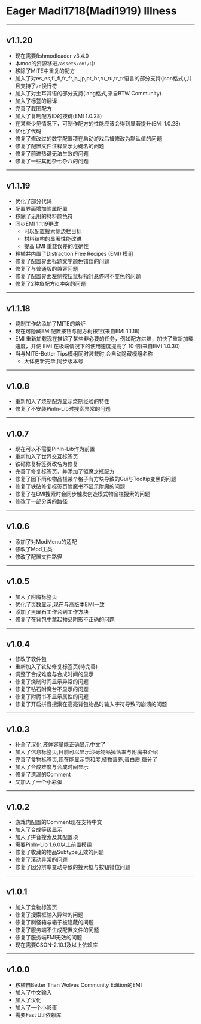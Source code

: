 # Eager Madi1718(Madi1919) Illness

---

## v1.1.20
* 现在需要fishmodloader v3.4.0
* 本mod的资源移进`/assets/emi/`中
* 移除了MITE中重复的配方
* 加入了对es_es,fi_fi,fr_fr,ja_jp,pt_br,ru_ru,tr_tr语言的部分支持(json格式),并且支持了`/n`换行符
* 加入了对土耳其语的部分支持(lang格式,来自BTW Community)
* 加入了标签的翻译
* 完善了截图配方
* 加入了复制配方ID的按键(EMI 1.0.28)
* 在某些少见情况下，可制作配方的性能应该会得到显著提升(EMI 1.0.28)
* 优化了代码
* 修复了修改过的数字配置项在启动游戏后被修改为默认值的问题
* 修复了配置文件注释显示为键名的问题
* 修复了前进热键无法生效的问题
* 修复了一些其他杂七杂八的问题

---

## v1.1.19
* 优化了部分代码
* 配置界面增加附属配置
* 移除了无用的材料颜色符
* 同步EMI 1.1.19更改
  * 可以配置搜索侧边栏目标
  * 材料结构的显著性能改进
  * 提高 EMI 重载误差的准确性
* 移植并内置了Distraction Free Recipes (EMI) 模组
* 修复了配置界面标题文字颜色错误的问题
* 修复了与普通版的兼容问题
* 修复了配置界面左侧按钮鼠标指针悬停时不变色的问题
* 修复了2种鱼配方id冲突的问题

---

## v1.1.18
* 烧制工作站添加了MITE的熔炉
* 现在可隐藏EMI配置按钮与配方树按钮(来自EMI 1.1.18)
* EMI 重新加载现在推迟了某些非必要的任务，例如配方烘焙，加快了重新加载速度，并使 EMI 在极端情况下的使用速度提高了 10 倍(来自EMI 1.0.30)
* 当与MITE-Better Tips模组同时装载时,会自动隐藏模组名称
  * 大体更新完毕,同步版本号

---

## v1.0.8
* 重新加入了烧制配方显示烧制经验的特性
* 修复了不安装PinIn-Lib时搜索异常的问题

---

## v1.0.7
* 现在可以不需要PinIn-Lib作为前置
* 重新加入了世界交互标签页
* 铁砧修复标签页改名为修复
* 完善了修复标签页，并添加了驱魔之瓶配方
* 修复了因下雨和物品栏某个格子有方块导致的Gui与Tooltip变黑的问题
* 修复了铁砧修复标签页附魔书不显示附魔的问题
* 修复了在EMI搜索时会同步触发创造模式物品栏搜索的问题
* 修改了一部分类的路径

---

## v1.0.6
* 添加了对ModMenu的适配
* 修改了Mod主类
* 修改了配置文件路径

---

## v1.0.5
* 加入了附魔标签页
* 优化了页数显示,现在与高版本EMI一致
* 添加了黑曜石工作台到工作方块
* 修复了在背包中拿起物品阴影不正确的问题

---

## v1.0.4
* 修改了软件包
* 重新加入了铁砧修复标签页(待完善)
* 调整了合成难度与合成时间的显示
* 修复了烧制时间显示异常的问题
* 修复了钻石附魔台不显示的问题
* 修复了附魔书不显示属性的问题
* 修复了开启拼音搜索在高亮背包物品时输入字符导致的崩溃的问题

---

## v1.0.3
* 补全了汉化,液体容量能正确显示中文了
* 加入了信息标签页,目前可以显示沙砾物品掉落率与附魔书介绍
* 完善了食物标签页,现在能显示饱和度,植物营养,蛋白质,糖分了
* 加入了合成难度与合成时间显示
* 修复了遗漏的Comment
* 又加入了一个小彩蛋

---

## v1.0.2
* 游戏内配置的Comment现在支持中文
* 加入了合成等级显示
* 加入了拼音搜索及其配置项
* 需要PinIn-Lib 1.6.0以上前置模组
* 修复了收藏的物品Subtype无效的问题
* 修复了滚动异常的问题
* 修复了因分辨率变动导致的搜索框与按钮错位问题

---

## v1.0.1
* 加入了食物标签页
* 修复了搜索框输入异常的问题
* 修复了刷怪箱与箱子被隐藏的问题
* 修复了服务端不生成配置文件的问题
* 修复了服务端EMI无效的问题
* 现在需要GSON-2.10.1及以上依赖库

---

## v1.0.0
* 移植自Better Than Wolves Community Edition的EMI
* 加入了中文输入
* 加入了汉化
* 加入了一个小彩蛋
* 需要Fast Util依赖库
